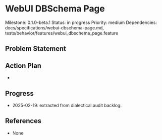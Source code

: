 # WebUI DBSchema Page
Milestone: 0.1.0-beta.1
Status: in progress
Priority: medium
Dependencies: docs/specifications/webui-dbschema-page.md, tests/behavior/features/webui_dbschema_page.feature

## Problem Statement
<description>


## Action Plan
- <tasks>

## Progress
- 2025-02-19: extracted from dialectical audit backlog.

## References
- None

